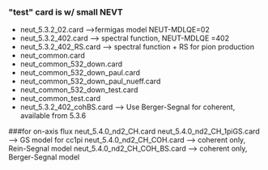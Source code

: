 ### "test" card is w/ small NEVT

* neut_5.3.2_02.card -->fermigas model NEUT-MDLQE=02
* neut_5.3.2_402.card --> spectral function, NEUT-MDLQE =402
* neut_5.3.2_402_RS.card --> spectral function + RS for pion production
* neut_common.card
* neut_common_532_down.card
* neut_common_532_down_paul.card
* neut_common_532_down_paul_nueff.card
* neut_common_532_down_test.card
* neut_common_test.card
* neut_5.3.2_402_cohBS.card --> Use Berger-Segnal for coherent, available from 5.3.6

###for on-axis flux
neut_5.4.0_nd2_CH.card 
neut_5.4.0_nd2_CH_1piGS.card --> GS model for cc1pi
neut_5.4.0_nd2_CH_COH.card --> coherent only, Rein-Segnal model
neut_5.4.0_nd2_CH_COH_BS.card --> coherent only, Berger-Segnal model
